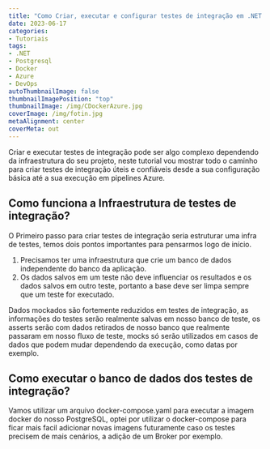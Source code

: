 ```yaml
---
title: "Como Criar, executar e configurar testes de integração em .NET utilizando Docker, PostgreSQL e Azure DevOps"
date: 2023-06-17
categories:
- Tutoriais
tags:
- .NET
- Postgresql
- Docker
- Azure
- DevOps
autoThumbnailImage: false
thumbnailImagePosition: "top"
thumbnailImage: /img/CDockerAzure.jpg
coverImage: /img/fotin.jpg
metaAlignment: center
coverMeta: out
---
```

Criar e executar testes de integração pode ser algo complexo dependendo da infraestrutura do seu projeto, neste tutorial vou mostrar todo o caminho para criar testes de integração úteis e confiáveis desde a sua configuração básica até a sua execução em pipelines Azure.
<!--more-->

## Como funciona a Infraestrutura de testes de integração?

O Primeiro passo para criar testes de integração seria estruturar uma infra de testes, temos dois pontos importantes para pensarmos logo de início. 

1. Precisamos ter uma infraestrutura que crie um banco de dados independente do banco da aplicação.
2. Os dados salvos em um teste não deve influenciar os resultados e os dados salvos em outro teste, portanto a base deve ser limpa sempre que um teste for executado. 

Dados mockados são fortemente reduzidos em testes de integração, as informações do testes serão realmente salvas em nosso banco de teste, os asserts serão com dados retirados de nosso banco que realmente passaram em nosso fluxo de teste, mocks só serão utilizados em casos de dados que podem mudar dependendo da execução, como datas por exemplo. 

## Como executar o banco de dados dos testes de integração?

Vamos utilizar um arquivo docker-compose.yaml para executar a imagem docker do nosso PostgreSQL, optei por utilizar o docker-compose para ficar mais facil adicionar novas imagens futuramente caso os testes precisem de mais cenários, a adição de um Broker por exemplo.

